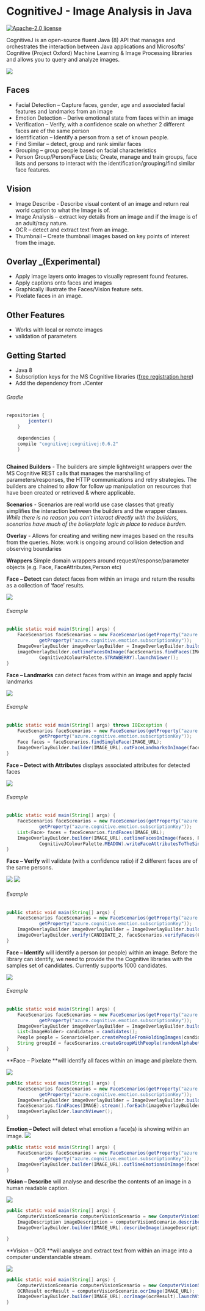 # CognitiveJ - Image Analysis in Java
 [![Apache-2.0 license](http://img.shields.io/badge/license-Apache-brightgreen.svg)](http://www.apache.org/licenses/LICENSE-2.0.html)

CognitiveJ is an open-source fluent Java (8) API that manages and orchestrates the interaction 
between Java applications and Microsofts’ Cognitive (Project Oxford) Machine Learning & Image 
Processing libraries and allows you to query and analyze images.  

![](https://iwkelly.files.wordpress.com/2016/05/screen-shot-2016-05-11-at-11-54-02.png) 

## Faces

- Facial Detection – Capture faces, gender, age and associated facial features and landmarks from an image
- Emotion Detection – Derive emotional state from faces within an image
- Verification – Verify, with a confidence scale on whether 2 different faces are of the same person
- Identification – Identify a person from a set of known people.
- Find Similar – detect, group and rank similar faces
- Grouping – group people based on facial characteristics
- Person Group/Person/Face Lists; Create, manage and train groups, face lists and persons to interact with the identification/grouping/find similar face features.


## Vision

- Image Describe - Describe visual content of an image and return real world caption to what the Image is of.
- Image Analysis – extract key details from an image and if the image is of an adult/racy nature.
-  OCR – detect and extract text from an image.
- Thumbnail – Create thumbnail images based on key points of interest from the image.

## Overlay _(Experimental)

- Apply image layers onto images to visually represent found features.
- Apply captions onto faces and images
- Graphically illustrate the Faces/Vision feature sets.
- Pixelate faces in an image.

## Other Features

* Works with local or remote images
* validation of parameters

## Getting Started

- Java 8
- Subscription keys for the MS Cognitive libraries ([free registration here](https://www.microsoft.com/cognitive-services/))
- Add the dependency from JCenter

###### Gradle
```groovy
repositories {
        jcenter()
    }
    
    dependencies {
    compile "cognitivej:cognitivej:0.6.2"
    }
    
```


**Chained Builders** - The builders are simple lightweight wrappers over the MS Cognitive REST calls that manages the marshalling of parameters/responses, the HTTP communications and retry strategies. The builders are chained to allow for follow up manipulation on resources that have been created or retrieved & where applicable. 

**Scenarios** - Scenarios are real world use case classes that greatly simplifies the interaction between the builders and the wrapper classes. _While there is no reason you can’t interact directly with the builders, scenarios have much of the boilerplate logic in place to reduce burden._ 

**Overlay** - Allows for creating and writing new images based on the results from the queries. Note: work is ongoing around collision detection and observing boundaries

**Wrappers** Simple domain wrappers around request/response/parameter objects (e.g. Face, FaceAttributes,Person etc)
 
**Face – Detect** can detect faces from within an image and return the results as a collection of ‘face’ results. 

![](https://iwkelly.files.wordpress.com/2016/05/screen-shot-2016-05-11-at-12-22-30.png)

 
###### Example
```java
public static void main(String[] args) {
    FaceScenarios faceScenarios = new FaceScenarios(getProperty("azure.cognitive.face.subscriptionKey"),
            getProperty("azure.cognitive.emotion.subscriptionKey"));
    ImageOverlayBuilder imageOverlayBuilder = ImageOverlayBuilder.builder(IMAGE_URL);
    imageOverlayBuilder.outlineFacesOnImage(faceScenarios.findFaces(IMAGE_URL), RectangleType.FULL,
            CognitiveJColourPalette.STRAWBERRY).launchViewer();
}
```


**Face – Landmarks** can detect faces from within an image and apply facial landmarks 

![](https://iwkelly.files.wordpress.com/2016/05/screen-shot-2016-05-12-at-15-18-59.png)

###### Example
```java
public static void main(String[] args) throws IOException {
    FaceScenarios faceScenarios = new FaceScenarios(getProperty("azure.cognitive.face.subscriptionKey"),
            getProperty("azure.cognitive.emotion.subscriptionKey"));
    Face faces = faceScenarios.findSingleFace(IMAGE_URL);
    ImageOverlayBuilder.builder(IMAGE_URL).outFaceLandmarksOnImage(faces).launchViewer();
}
```

**Face – Detect with Attributes** displays associated attributes for detected faces 

![](https://iwkelly.files.wordpress.com/2016/05/screen-shot-2016-05-11-at-12-56-15.png)

###### Example
```java
public static void main(String[] args) {
    FaceScenarios faceScenarios = new FaceScenarios(getProperty("azure.cognitive.face.subscriptionKey"),
            getProperty("azure.cognitive.emotion.subscriptionKey"));
    List<Face> faces = faceScenarios.findFaces(IMAGE_URL);
    ImageOverlayBuilder.builder(IMAGE_URL).outlineFacesOnImage(faces, RectangleType.CORNERED,
            CognitiveJColourPalette.MEADOW).writeFaceAttributesToTheSide(faces, CognitiveJColourPalette.MEADOW).launchViewer();
}
```

**Face – Verify** will validate (with a confidence ratio) if 2 different faces are of the same persons.
 
 ![](https://iwkelly.files.wordpress.com/2016/05/screen-shot-2016-05-11-at-13-04-38.png)
 ![](https://iwkelly.files.wordpress.com/2016/05/screen-shot-2016-05-11-at-13-06-31.png)

###### Example
```java
public static void main(String[] args) {
    FaceScenarios faceScenarios = new FaceScenarios(getProperty("azure.cognitive.face.subscriptionKey"),
            getProperty("azure.cognitive.emotion.subscriptionKey"));
    ImageOverlayBuilder imageOverlayBuilder = ImageOverlayBuilder.builder(CANDIDATE_1);
    imageOverlayBuilder.verify(CANDIDATE_2, faceScenarios.verifyFaces(CANDIDATE_1, CANDIDATE_2)).launchViewer();
}
```

**Face – Identify** will identify a person (or people) within an image. Before the library can identify, we need to provide the the Cognitive libraries with the samples set of candidates. Currently supports 1000 candidates. 

![](https://iwkelly.files.wordpress.com/2016/05/screen-shot-2016-05-11-at-14-00-55.png)

###### Example
```java
public static void main(String[] args) {
    FaceScenarios faceScenarios = new FaceScenarios(getProperty("azure.cognitive.face.subscriptionKey"),
            getProperty("azure.cognitive.emotion.subscriptionKey"));
    ImageOverlayBuilder imageOverlayBuilder = ImageOverlayBuilder.builder(IMAGE);
    List<ImageHolder> candidates = candidates();
    People people = ScenarioHelper.createPeopleFromHoldingImages(candidates, ImageNamingStrategy.DEFAULT);
    String groupId = faceScenarios.createGroupWithPeople(randomAlphabetic(6).toLowerCase(), people);
}
```

**Face – Pixelate **will identify all faces within an image and pixelate them. 

![](https://iwkelly.files.wordpress.com/2016/05/screen-shot-2016-05-11-at-19-23-23.png)

```java
public static void main(String[] args) {
    FaceScenarios faceScenarios = new FaceScenarios(getProperty("azure.cognitive.face.subscriptionKey"),
            getProperty("azure.cognitive.emotion.subscriptionKey"));
    ImageOverlayBuilder imageOverlayBuilder = ImageOverlayBuilder.builder(IMAGE);
    faceScenarios.findFaces(IMAGE).stream().forEach(imageOverlayBuilder:: pixelateFaceOnImage);
    imageOverlayBuilder.launchViewer();
}
```

**Emotion – Detect** will detect what emotion a face(s) is showing within an image.
![](https://iwkelly.files.wordpress.com/2016/05/screen-shot-2016-05-11-at-14-36-14.png)



```java
public static void main(String[] args) {
    FaceScenarios faceScenarios = new FaceScenarios(getProperty("azure.cognitive.face.subscriptionKey"),
            getProperty("azure.cognitive.emotion.subscriptionKey"));
    ImageOverlayBuilder.builder(IMAGE_URL).outlineEmotionsOnImage(faceScenarios.findEmotionFaces(IMAGE_URL)).launchViewer();
}
```
**Vision – Describe** will analyse and describe the contents of an image in a human readable caption.

![](https://iwkelly.files.wordpress.com/2016/05/screen-shot-2016-05-11-at-17-12-49.png)

```java
public static void main(String[] args) {
    ComputerVisionScenario computerVisionScenario = new ComputerVisionScenario(getProperty("azure.cognitive.vision.subscriptionKey"));
    ImageDescription imageDescription = computerVisionScenario.describeImage(IMAGE_URL);
    ImageOverlayBuilder.builder(IMAGE_URL).describeImage(imageDescription).launchViewer();

}
```

**Vision – OCR **will analyse and extract text from within an image into a computer understandable stream.

![](https://iwkelly.files.wordpress.com/2016/05/screen-shot-2016-05-12-at-11-41-25.png)

```java
public static void main(String[] args) {
    ComputerVisionScenario computerVisionScenario = new ComputerVisionScenario(getProperty("azure.cognitive.vision.subscriptionKey"));
    OCRResult ocrResult = computerVisionScenario.ocrImage(IMAGE_URL);
    ImageOverlayBuilder.builder(IMAGE_URL).ocrImage(ocrResult).launchViewer();
}
```
